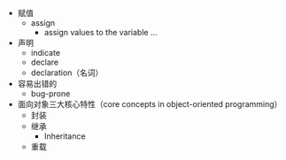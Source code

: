 - 赋值
    - assign
        - assign values to the variable ...
- 声明
    - indicate
    - declare
    - declaration（名词）
- 容易出错的
    - bug-prone
- 面向对象三大核心特性（core concepts in object-oriented programming）
    - 封装
    - 继承
        - Inheritance
    - 重载
